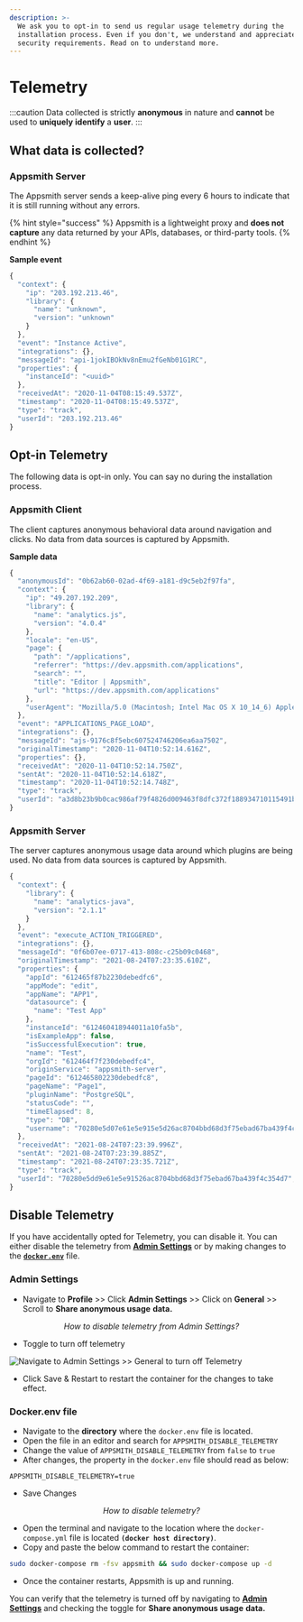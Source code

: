 ```yaml
---
description: >-
  We ask you to opt-in to send us regular usage telemetry during the
  installation process. Even if you don't, we understand and appreciate your
  security requirements. Read on to understand more.
---
```


# Telemetry

:::caution
Data collected is strictly **anonymous** in nature and **cannot** be used to **uniquely** **identify** a **user**.
:::

## What data is collected?

### Appsmith Server

The Appsmith server sends a keep-alive ping every 6 hours to indicate that it is still running without any errors.

{% hint style="success" %}
Appsmith is a lightweight proxy and **does not capture** any data returned by your APIs, databases, or third-party tools.
{% endhint %}

**Sample event**

```javascript
{
  "context": {
    "ip": "203.192.213.46",
    "library": {
      "name": "unknown",
      "version": "unknown"
    }
  },
  "event": "Instance Active",
  "integrations": {},
  "messageId": "api-1jokIBOkNv8nEmu2fGeNb01G1RC",
  "properties": {
    "instanceId": "<uuid>"
  },
  "receivedAt": "2020-11-04T08:15:49.537Z",
  "timestamp": "2020-11-04T08:15:49.537Z",
  "type": "track",
  "userId": "203.192.213.46"
}
```

## Opt-in Telemetry

The following data is opt-in only. You can say no during the installation process.

### Appsmith Client

The client captures anonymous behavioral data around navigation and clicks. No data from data sources is captured by Appsmith.

**Sample data**

```javascript
{
  "anonymousId": "0b62ab60-02ad-4f69-a181-d9c5eb2f97fa",
  "context": {
    "ip": "49.207.192.209",
    "library": {
      "name": "analytics.js",
      "version": "4.0.4"
    },
    "locale": "en-US",
    "page": {
      "path": "/applications",
      "referrer": "https://dev.appsmith.com/applications",
      "search": "",
      "title": "Editor | Appsmith",
      "url": "https://dev.appsmith.com/applications"
    },
    "userAgent": "Mozilla/5.0 (Macintosh; Intel Mac OS X 10_14_6) AppleWebKit/537.36 (KHTML, like Gecko) Chrome/86.0.4240.111 Safari/537.36"
  },
  "event": "APPLICATIONS_PAGE_LOAD",
  "integrations": {},
  "messageId": "ajs-9176c8f5ebc607524746206ea6aa7502",
  "originalTimestamp": "2020-11-04T10:52:14.616Z",
  "properties": {},
  "receivedAt": "2020-11-04T10:52:14.750Z",
  "sentAt": "2020-11-04T10:52:14.618Z",
  "timestamp": "2020-11-04T10:52:14.748Z",
  "type": "track",
  "userId": "a3d8b23b9b0cac986af79f4826d009463f8dfc372f188934710115491b7665a1"
}
```

### Appsmith Server

The server captures anonymous usage data around which plugins are being used. No data from data sources is captured by Appsmith.

```javascript
{
  "context": {
    "library": {
      "name": "analytics-java",
      "version": "2.1.1"
    }
  },
  "event": "execute_ACTION_TRIGGERED",
  "integrations": {},
  "messageId": "0f6b07ee-0717-413-808c-c25b09c0468",
  "originalTimestamp": "2021-08-24T07:23:35.610Z",
  "properties": {
    "appId": "612465f87b2230debedfc6",
    "appMode": "edit",
    "appName": "APP1",
    "datasource": {
      "name": "Test App"
    },
    "instanceId": "612460418944011a10fa5b",
    "isExampleApp": false,
    "isSuccessfulExecution": true,
    "name": "Test",
    "orgId": "612464f7f230debedfc4",
    "originService": "appsmith-server",
    "pageId": "612465802230debedfc8",
    "pageName": "Page1",
    "pluginName": "PostgreSQL",
    "statusCode": "",
    "timeElapsed": 8,
    "type": "DB",
    "username": "70280e5d07e61e5e915e5d26ac8704bbd68d3f75ebad67ba439f4c354d7"
  },
  "receivedAt": "2021-08-24T07:23:39.996Z",
  "sentAt": "2021-08-24T07:23:39.885Z",
  "timestamp": "2021-08-24T07:23:35.721Z",
  "type": "track",
  "userId": "70280e5dd9e61e5e91526ac8704bbd68d3f75ebad67ba439f4c354d7",
}
```

## Disable Telemetry

If you have accidentally opted for Telemetry, you can disable it. You can either disable the telemetry from [**Admin Settings**](telemetry.md#admin-settings) or by making changes to the [**`docker.env`**](telemetry.md#docker.env-file) file.

### Admin Settings

* Navigate to **Profile** >> Click **Admin Settings** >> Click on **General** >> Scroll to **Share anonymous usage** **data.**

<figure>
  <object data="https://www.youtube.com/embed/di3CkNX7oUQ?autoplay=0" width='860px' height='515px'></object>   
   <figcaption align="center"><i>How to disable telemetry from Admin Settings?</i></figcaption>
</figure>

* Toggle to turn off telemetry

![Navigate to Admin Settings >> General to turn off Telemetry](</img/Telemetry__Admin_Settings__Turn_off_telemetry.png>)

* Click Save & Restart to restart the container for the changes to take effect.

### Docker.env file

* Navigate to the **directory** where the `docker.env` file is located.
* Open the file in an editor and search for `APPSMITH_DISABLE_TELEMETRY`
* Change the value of `APPSMITH_DISABLE_TELEMETRY` from `false` to `true`
* After changes, the property in the `docker.env` file should read as below:

```
APPSMITH_DISABLE_TELEMETRY=true
```

* Save Changes

<figure>
  <object data="https://www.youtube.com/embed/a8_S2fhskW4?autoplay=0" width='860px' height='515px'></object>   
   <figcaption align="center"><i>How to disable telemetry?</i></figcaption>
</figure>

* Open the terminal and navigate to the location where the `docker-compose.yml` file is located **`(docker host directory)`**.
* Copy and paste the below command to restart the container:

```bash
sudo docker-compose rm -fsv appsmith && sudo docker-compose up -d
```

* Once the container restarts, Appsmith is up and running.

You can verify that the telemetry is turned off by navigating to [**Admin Settings**](telemetry.md#admin-settings) and checking the toggle for **Share anonymous usage** **data.**

